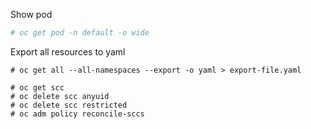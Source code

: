 Show pod 
```bash
# oc get pod -n default -o wide
```

Export all resources to yaml
```
# oc get all --all-namespaces --export -o yaml > export-file.yaml
```

```
# oc get scc
# oc delete scc anyuid
# oc delete scc restricted
# oc adm policy reconcile-sccs 
```
